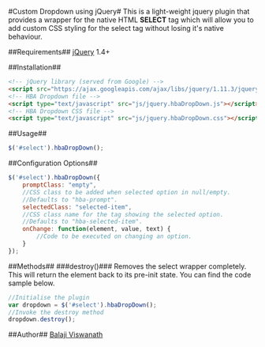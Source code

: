 #Custom Dropdown using jQuery#
This is a light-weight jquery plugin that provides a wrapper for the native HTML **SELECT** tag which will allow you to add custom CSS styling for the select tag without losing it's native behaviour.

##Requirements##
[jQuery](https://jquery.com) 1.4+

##Installation##
```html
<!-- jQuery library (served from Google) -->
<script src="https://ajax.googleapis.com/ajax/libs/jquery/1.11.3/jquery.min.js"></script>
<!-- HBA Dropdown file -->
<script type="text/javascript" src="js/jquery.hbaDropDown.js"></script>
<!-- HBA Dropdown CSS file -->
<script type="text/javascript" src="js/jquery.hbaDropDown.css"></script>
```
##Usage##
```javascript
$('#select').hbaDropDown();
```
##Configuration Options##
```javascript
$('#select').hbaDropDown({
    promptClass: "empty",
    //CSS class to be added when selected option in null/empty. 
    //Defaults to "hba-prompt".
    selectedClass: "selected-item",
    //CSS class name for the tag showing the selected option. 
    //Defaults to "hba-selected-item".
    onChange: function(element, value, text) {
        //Code to be executed on changing an option.
    }
});
```
##Methods##
###destroy()###
Removes the select wrapper completely. This will return the element back to its pre-init state. You can find the code sample below.
```javascript
//Initialise the plugin
var dropdown = $('#select').hbaDropDown();
//Invoke the destroy method
dropdown.destroy();
```

##Author##
[Balaji Viswanath](https://github.com/balajigans)
